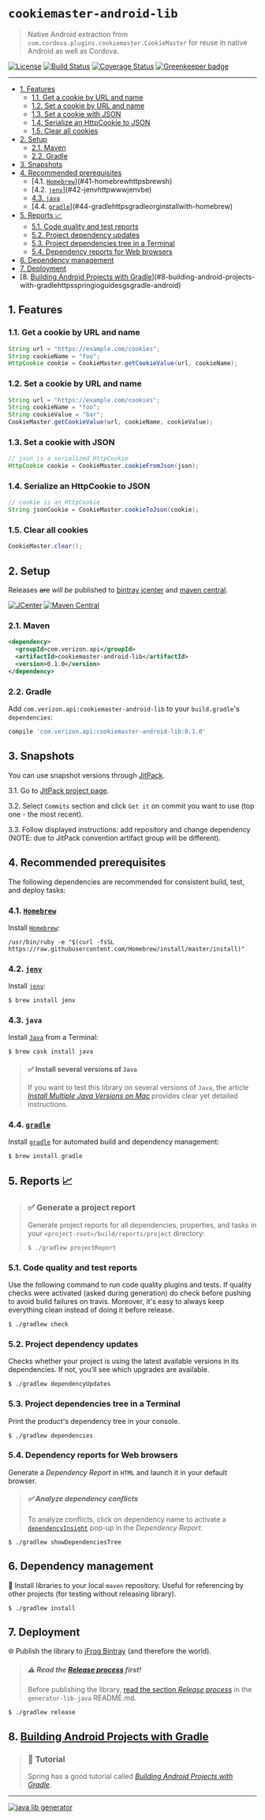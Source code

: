 # `cookiemaster-android-lib`

> Native Android extraction from `com.cordova.plugins.cookiemaster.CookieMaster` for reuse in native Android as well as Cordova.

[![License](http://img.shields.io/badge/license-MIT-blue.svg?style=flat)](http://www.opensource.org/licenses/MIT)
[![Build Status](http://img.shields.io/travis/gregswindle/cookiemaster-android-lib.svg?style=flat&branch=master)](https://travis-ci.org/gregswindle/cookiemaster-android-lib)
[![Coverage Status](https://coveralls.io/repos/github/gregswindle/cookiemaster-android-lib/badge.svg?style=flat)](https://coveralls.io/github/gregswindle/cookiemaster-android-lib)
[![Greenkeeper badge](https://badges.greenkeeper.io/gregswindle/cookiemaster-android-lib.svg)](https://greenkeeper.io/)

---
<!-- TOC depthFrom:2 depthTo:4 withLinks:1 updateOnSave:1 orderedList:0 -->

- [1. Features](#1-features)
	- [1.1. Get a cookie by URL and name](#11-get-a-cookie-by-url-and-name)
	- [1.2. Set a cookie by URL and name](#12-set-a-cookie-by-url-and-name)
	- [1.3. Set a cookie with JSON](#13-set-a-cookie-with-json)
	- [1.4. Serialize an HttpCookie to JSON](#14-serialize-an-httpcookie-to-json)
	- [1.5. Clear all cookies](#15-clear-all-cookies)
- [2. Setup](#2-setup)
	- [2.1. Maven](#21-maven)
	- [2.2. Gradle](#22-gradle)
- [3. Snapshots](#3-snapshots)
- [4. Recommended prerequisites](#4-recommended-prerequisites)
	- [4.1. [`Homebrew`](https://brew.sh/)](#41-homebrewhttpsbrewsh)
	- [4.2. [`jenv`](http://www.jenv.be/)](#42-jenvhttpwwwjenvbe)
	- [4.3. `java`](#43-java)
	- [4.4. [`gradle`](https://gradle.org/install#with-homebrew)](#44-gradlehttpsgradleorginstallwith-homebrew)
- [5. Reports :chart_with_upwards_trend:](#5-reports-chartwithupwardstrend)
	- [5.1. Code quality and test reports](#51-code-quality-and-test-reports)
	- [5.2. Project dependency updates](#52-project-dependency-updates)
	- [5.3. Project dependencies tree in a Terminal](#53-project-dependencies-tree-in-a-terminal)
	- [5.4. Dependency reports for Web browsers](#54-dependency-reports-for-web-browsers)
- [6. Dependency management](#6-dependency-management)
- [7. Deployment](#7-deployment)
- [8. [Building Android Projects with Gradle](https://spring.io/guides/gs/gradle-android/)](#8-building-android-projects-with-gradlehttpsspringioguidesgsgradle-android)

<!-- /TOC -->

## 1. Features

### 1.1. Get a cookie by URL and name

```java
String url = "https://example.com/cookies";
String cookieName = "foo";
HttpCookie cookie = CookieMaster.getCookieValue(url, cookieName);
```

### 1.2. Set a cookie by URL and name

```java
String url = "https://example.com/cookies";
String cookieName = "foo";
String cookieValue = "bar";
CookieMaster.getCookieValue(url, cookieName, cookieValue);
```

### 1.3. Set a cookie with JSON

```java
// json is a serialized HttpCookie
HttpCookie cookie = CookieMaster.cookieFromJson(json);
```

### 1.4. Serialize an HttpCookie to JSON

```java
// cookie is an HttpCookie
String jsonCookie = CookieMaster.cookieToJson(cookie);
```

### 1.5. Clear all cookies

```java
CookieMaster.clear();
```

## 2. Setup

Releases ~~are~~ _will be_ published to [bintray jcenter](https://bintray.com/gregswindle/cookiemaster-android-lib/cookiemaster-android-lib/) and
[maven central](https://maven-badges.herokuapp.com/maven-central/com.verizon.api/cookiemaster-android-lib).

[![JCenter](https://img.shields.io/bintray/v/gregswindle/cookiemaster-android-lib/cookiemaster-android-lib.svg?label=jcenter)](https://bintray.com/gregswindle/cookiemaster-android-lib/cookiemaster-android-lib/_latestVersion)
[![Maven Central](https://img.shields.io/maven-central/v/com.verizon.api/cookiemaster-android-lib.svg?style=flat)](https://maven-badges.herokuapp.com/maven-central/com.verizon.api/cookiemaster-android-lib)


### 2.1. Maven

```xml
<dependency>
  <groupId>com.verizon.api</groupId>
  <artifactId>cookiemaster-android-lib</artifactId>
  <version>0.1.0</version>
</dependency>
```

### 2.2. Gradle

Add `com.verizon.api:cookiemaster-android-lib` to your `build.gradle`'s `dependencies`:

```gradle
compile 'com.verizon.api:cookiemaster-android-lib:0.1.0'
```

## 3. Snapshots

You can use snapshot versions through [JitPack](https://jitpack.io).

3.1. Go to [JitPack project page](https://jitpack.io/#gregswindle/cookiemaster-android-lib).

3.2. Select `Commits` section and click `Get it` on commit you want to use (top one - the most recent).

3.3. Follow displayed instructions: add repository and change dependency (NOTE: due to JitPack convention artifact group will be different).

## 4. Recommended prerequisites

The following dependencies are recommended for consistent build, test, and deploy tasks:

### 4.1. [`Homebrew`](https://brew.sh/)

Install [`Homebrew`](https://brew.sh/):
```
/usr/bin/ruby -e "$(curl -fsSL https://raw.githubusercontent.com/Homebrew/install/master/install)"
```

### 4.2. [`jenv`](http://www.jenv.be/)

Install [`jenv`](http://www.jenv.be/):

```
$ brew install jenv
```

### 4.3. `java`

Install [`Java`](http://davidcai.github.io/blog/posts/install-multiple-jdk-on-mac/) from a Terminal:

```
$ brew cask install java
```

> #### :white_check_mark: Install several versions of `Java`
>
> If you want to test this library on several versions of `Java`, the article [_Install Multiple Java Versions on Mac_](http://davidcai.github.io/blog/posts/install-multiple-jdk-on-mac/) provides clear yet detailed instructions.

### 4.4. [`gradle`](https://gradle.org/install#with-homebrew)

Install [`gradle`](https://gradle.org/install#with-homebrew) for automated build and dependency management:

```
$ brew install gradle
```

## 5. Reports :chart_with_upwards_trend:

> ### :white_check_mark: Generate a project report
>
> Generate project reports for all dependencies, properties, and tasks in your `<project-root>/build/reports/project` directory:
> ```
> $ ./gradlew projectReport
> ```

### 5.1. Code quality and test reports

Use the following command to run code quality plugins and tests. If quality checks were activated (asked during generation) do check before pushing to avoid build failures on travis. Moreover, it's easy to always keep everything clean instead of doing it before release.

```
$ ./gradlew check
```

### 5.2. Project dependency updates

Checks whether your project is using the latest available versions in its dependencies. If not, you'll see which upgrades are available.

```
$ ./gradlew dependencyUpdates
```

### 5.3. Project dependencies tree in a Terminal

Print the product's dependency tree in your console.

```
$ ./gradlew dependencies
```

### 5.4. Dependency reports for Web browsers

Generate a _Dependency Report_ in `HTML` and launch it in your default browser.

> ##### :white_check_mark: Analyze dependency conflicts
>
> To analyze conflicts, click on dependency name to activate a [`dependencyInsight`](http://www.gradle.org/docs/current/groovydoc/org/gradle/api/tasks/diagnostics/DependencyInsightReportTask.html) pop-up in the _Dependency Report_.

```
$ ./gradlew showDependenciesTree
```

## 6. Dependency management

:link: Install libraries to your local `maven` repository. Useful for referencing by other projects (for testing without releasing library).

```
$ ./gradlew install
```

## 7. Deployment

:globe_with_meridians: Publish the library to [jFrog Bintray](https://bintray.com/) (and therefore the world).

> #####  :warning: Read the [_Release process_](https://github.com/xvik/generator-lib-java#release-process) first!
>
> Before publishing the library, [read the section _Release process_](https://github.com/xvik/generator-lib-java#release-process) in the `generator-lib-java` README.md.

```
$ ./gradlew release
```

## 8. [Building Android Projects with Gradle](https://spring.io/guides/gs/gradle-android/)

> ### :bookmark: Tutorial
>
> Spring has a good tutorial called [_Building Android Projects with Gradle_](https://spring.io/guides/gs/gradle-android/).

---
[![java lib generator](http://img.shields.io/badge/Powered%20by-%20Java%20lib%20generator-green.svg?style=flat-square)](https://github.com/xvik/generator-lib-java)
